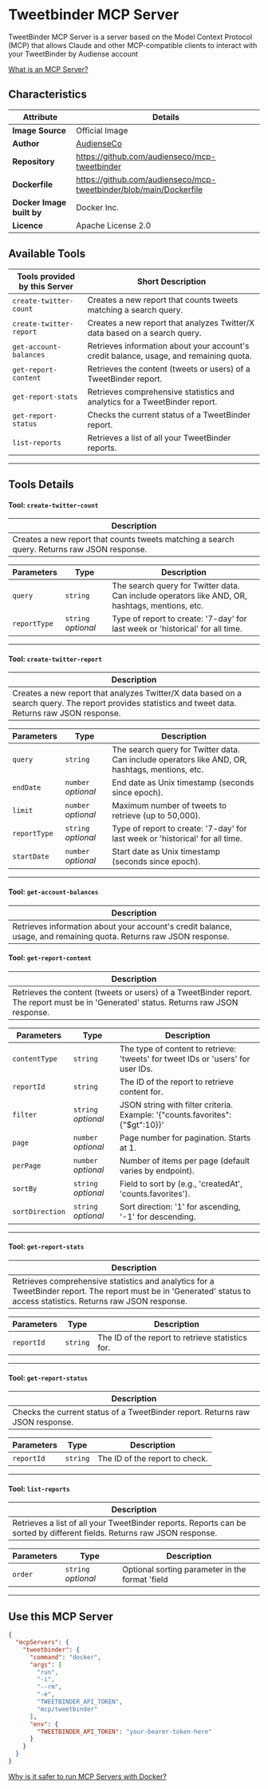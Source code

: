 # Tweetbinder MCP Server

TweetBinder MCP Server is a server based on the Model Context Protocol (MCP) that allows Claude and other MCP-compatible clients to interact with your TweetBinder by Audiense account

[What is an MCP Server?](https://www.anthropic.com/news/model-context-protocol)

## Characteristics
Attribute|Details|
|-|-|
**Image Source**|Official Image
|**Author**|[AudienseCo](https://github.com/AudienseCo)
**Repository**|https://github.com/audienseco/mcp-tweetbinder
**Dockerfile**|https://github.com/audienseco/mcp-tweetbinder/blob/main/Dockerfile
**Docker Image built by**|Docker Inc.
**Licence**|Apache License 2.0

## Available Tools
Tools provided by this Server|Short Description
-|-
`create-twitter-count`|Creates a new report that counts tweets matching a search query.|
`create-twitter-report`|Creates a new report that analyzes Twitter/X data based on a search query.|
`get-account-balances`|Retrieves information about your account's credit balance, usage, and remaining quota.|
`get-report-content`|Retrieves the content (tweets or users) of a TweetBinder report.|
`get-report-stats`|Retrieves comprehensive statistics and analytics for a TweetBinder report.|
`get-report-status`|Checks the current status of a TweetBinder report.|
`list-reports`|Retrieves a list of all your TweetBinder reports.|

---
## Tools Details

#### Tool: `create-twitter-count`
|Description|
|-|
|Creates a new report that counts tweets matching a search query. Returns raw JSON response.|

Parameters|Type|Description
-|-|-
`query`|`string`|The search query for Twitter data. Can include operators like AND, OR, hashtags, mentions, etc.
`reportType`|`string` *optional*|Type of report to create: '7-day' for last week or 'historical' for all time.

---
#### Tool: `create-twitter-report`
|Description|
|-|
|Creates a new report that analyzes Twitter/X data based on a search query. The report provides statistics and tweet data. Returns raw JSON response.|

Parameters|Type|Description
-|-|-
`query`|`string`|The search query for Twitter data. Can include operators like AND, OR, hashtags, mentions, etc.
`endDate`|`number` *optional*|End date as Unix timestamp (seconds since epoch).
`limit`|`number` *optional*|Maximum number of tweets to retrieve (up to 50,000).
`reportType`|`string` *optional*|Type of report to create: '7-day' for last week or 'historical' for all time.
`startDate`|`number` *optional*|Start date as Unix timestamp (seconds since epoch).

---
#### Tool: `get-account-balances`
|Description|
|-|
|Retrieves information about your account's credit balance, usage, and remaining quota. Returns raw JSON response.|

#### Tool: `get-report-content`
|Description|
|-|
|Retrieves the content (tweets or users) of a TweetBinder report. The report must be in 'Generated' status. Returns raw JSON response.|

Parameters|Type|Description
-|-|-
`contentType`|`string`|The type of content to retrieve: 'tweets' for tweet IDs or 'users' for user IDs.
`reportId`|`string`|The ID of the report to retrieve content for.
`filter`|`string` *optional*|JSON string with filter criteria. Example: '{"counts.favorites":{"$gt":10}}'
`page`|`number` *optional*|Page number for pagination. Starts at 1.
`perPage`|`number` *optional*|Number of items per page (default varies by endpoint).
`sortBy`|`string` *optional*|Field to sort by (e.g., 'createdAt', 'counts.favorites').
`sortDirection`|`string` *optional*|Sort direction: '1' for ascending, '-1' for descending.

---
#### Tool: `get-report-stats`
|Description|
|-|
|Retrieves comprehensive statistics and analytics for a TweetBinder report. The report must be in 'Generated' status to access statistics. Returns raw JSON response.|

Parameters|Type|Description
-|-|-
`reportId`|`string`|The ID of the report to retrieve statistics for.

---
#### Tool: `get-report-status`
|Description|
|-|
|Checks the current status of a TweetBinder report. Returns raw JSON response.|

Parameters|Type|Description
-|-|-
`reportId`|`string`|The ID of the report to check.

---
#### Tool: `list-reports`
|Description|
|-|
|Retrieves a list of all your TweetBinder reports. Reports can be sorted by different fields. Returns raw JSON response.|

Parameters|Type|Description
-|-|-
`order`|`string` *optional*|Optional sorting parameter in the format 'field|direction'. Example: 'createdAt|-1' for newest first, 'createdAt|1' for oldest first.

---
## Use this MCP Server

```json
{
  "mcpServers": {
    "tweetbinder": {
      "command": "docker",
      "args": [
        "run",
        "-i",
        "--rm",
        "-e",
        "TWEETBINDER_API_TOKEN",
        "mcp/tweetbinder"
      ],
      "env": {
        "TWEETBINDER_API_TOKEN": "your-bearer-token-here"
      }
    }
  }
}
```

[Why is it safer to run MCP Servers with Docker?](https://www.docker.com/blog/the-model-context-protocol-simplifying-building-ai-apps-with-anthropic-claude-desktop-and-docker/)
